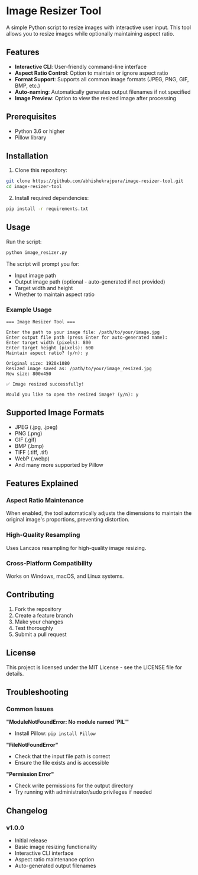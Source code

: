 # Image Resizer Tool

A simple Python script to resize images with interactive user input. This tool allows you to resize images while optionally maintaining aspect ratio.

## Features

- **Interactive CLI**: User-friendly command-line interface
- **Aspect Ratio Control**: Option to maintain or ignore aspect ratio
- **Format Support**: Supports all common image formats (JPEG, PNG, GIF, BMP, etc.)
- **Auto-naming**: Automatically generates output filenames if not specified
- **Image Preview**: Option to view the resized image after processing

## Prerequisites

- Python 3.6 or higher
- Pillow library

## Installation

1. Clone this repository:
```bash
git clone https://github.com/abhishekrajpura/image-resizer-tool.git
cd image-resizer-tool
```

2. Install required dependencies:
```bash
pip install -r requirements.txt
```

## Usage

Run the script:
```bash
python image_resizer.py
```

The script will prompt you for:
- Input image path
- Output image path (optional - auto-generated if not provided)
- Target width and height
- Whether to maintain aspect ratio

### Example Usage

```
=== Image Resizer Tool ===

Enter the path to your image file: /path/to/your/image.jpg
Enter output file path (press Enter for auto-generated name): 
Enter target width (pixels): 800
Enter target height (pixels): 600
Maintain aspect ratio? (y/n): y

Original size: 1920x1080
Resized image saved as: /path/to/your/image_resized.jpg
New size: 800x450

✅ Image resized successfully!

Would you like to open the resized image? (y/n): y
```

## Supported Image Formats

- JPEG (.jpg, .jpeg)
- PNG (.png)
- GIF (.gif)
- BMP (.bmp)
- TIFF (.tiff, .tif)
- WebP (.webp)
- And many more supported by Pillow

## Features Explained

### Aspect Ratio Maintenance
When enabled, the tool automatically adjusts the dimensions to maintain the original image's proportions, preventing distortion.

### High-Quality Resampling
Uses Lanczos resampling for high-quality image resizing.

### Cross-Platform Compatibility
Works on Windows, macOS, and Linux systems.

## Contributing

1. Fork the repository
2. Create a feature branch
3. Make your changes
4. Test thoroughly
5. Submit a pull request

## License

This project is licensed under the MIT License - see the LICENSE file for details.

## Troubleshooting

### Common Issues

**"ModuleNotFoundError: No module named 'PIL'"**
- Install Pillow: `pip install Pillow`

**"FileNotFoundError"**
- Check that the input file path is correct
- Ensure the file exists and is accessible

**"Permission Error"**
- Check write permissions for the output directory
- Try running with administrator/sudo privileges if needed

## Changelog

### v1.0.0
- Initial release
- Basic image resizing functionality
- Interactive CLI interface
- Aspect ratio maintenance option
- Auto-generated output filenames